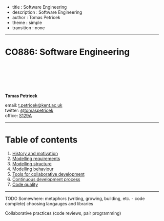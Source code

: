 - title : Software Engineering
- description : Software Engineering
- author : Tomas Petricek
- theme : simple
- transition : none

****************************************************************************************************

# **CO886: Software Engineering**

<br /><br />
<br /><br /><br />

**Tomas Petricek**

email: [t.petricek@kent.ac.uk](mailto:t.petricek@kent.ac.uk)<br />
twitter: [@tomaspetricek](http://twitter.com/tomaspetricek)<br />
office: [S129A](https://www.cs.kent.ac.uk/rooms/S129A.gif)<br />

----------------------------------------------------------------------------------------------------

# **Table of contents**

1. [History and motivation](history.html)
2. [Modelling requirements](requirements.html)
3. [Modelling structure](structure.html)
4. [Modelling behaviour](behaviour.html)
5. [Tools for collaborative development](collaborative.html)
6. [Continuous development process](continuous.html)
7. [Code quality](code.html)

----------------------------------------------------------------------------------------------------

TODO Somewhere:
  metaphors (writing, growing, building, etc. - code complete)
  choosing langauges and libraries

Collaborative practices
  (code reviews, pair programming)
